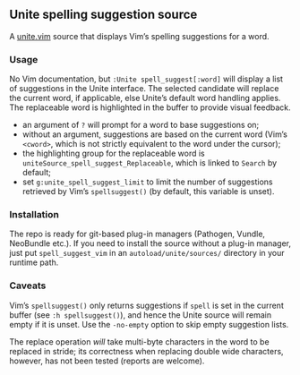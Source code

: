 ## Unite spelling suggestion source

A [unite.vim](https://github.com/Shougo/unite.vim) source that displays Vim’s spelling suggestions for a word.

### Usage

No Vim documentation, but `:Unite spell_suggest[:word]` will display a list of suggestions in the Unite interface. The selected candidate will replace the current word, if applicable, else Unite’s default word handling applies. The replaceable word is highlighted in the buffer to provide visual feedback.

* an argument of `?` will prompt for a word to base suggestions on;
* without an argument, suggestions are based on the current word (Vim’s `<cword>`, which is not strictly equivalent to the word under the cursor);
* the highlighting group for the replaceable word is `uniteSource_spell_suggest_Replaceable`, which is linked to `Search` by default; 
* set `g:unite_spell_suggest_limit` to limit the number of suggestions retrieved by Vim’s `spellsuggest()` (by default, this variable is unset).

### Installation

The repo is ready for git-based plug-in managers (Pathogen, Vundle, NeoBundle etc.). If you need to install the source without a plug-in manager, just put `spell_suggest_vim` in an `autoload/unite/sources/` directory in your runtime path.

### Caveats

Vim’s `spellsuggest()` only returns suggestions if `spell` is set in the current buffer (see `:h spellsuggest()`), and hence the Unite source will remain empty if it is unset. Use the `-no-empty` option to skip empty suggestion lists.

The replace operation *will* take multi-byte characters in the word to be replaced in stride; its correctness when replacing double wide characters, however, has not been tested (reports are welcome).
